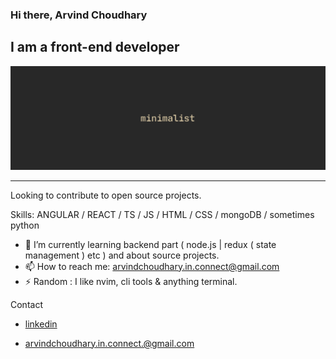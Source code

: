 ### Hi there,  Arvind Choudhary
## I am a front-end developer
![I am a front-end developer](./images/cover.png)

---
Looking to contribute to open source projects.

Skills: ANGULAR / REACT / TS / JS / HTML / CSS / mongoDB / 
        sometimes python

- 🌱 I’m currently learning backend part ( node.js | redux ( state management ) etc )  and about source projects. 
- 📫 How to reach me: arvindchoudhary.in.connect@gmail.com 
- ⚡ Random : I like nvim, cli tools & anything terminal. 


Contact 

- [linkedin](https://www.linkedin.com/in/arvind-choudhary-bb036b244?lipi=urn%3Ali%3Apage%3Ad_flagship3_profile_view_base_contact_details%3B0PQVZANnSWCDhAh23w3Spg%3D%3D)

- arvindchoudhary.in.connect.@gmail.com


